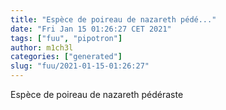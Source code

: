 ```yaml
---
title: "Espèce de poireau de nazareth pédé..."
date: "Fri Jan 15 01:26:27 CET 2021"
tags: ["fuu", "pipotron"]
author: m1ch3l
categories: ["generated"]
slug: "fuu/2021-01-15-01:26:27"
---
```


Espèce de poireau de nazareth pédéraste
